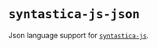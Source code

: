 # `syntastica-js-json`

Json language support for [`syntastica-js`](https://www.npmjs.com/package/@syntastica/core).
